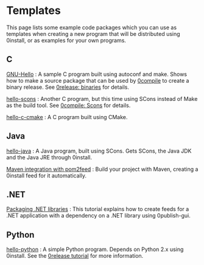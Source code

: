 # Templates

This page lists some example code packages which you can use as templates when creating a new program that will be distributed using 0install, or as examples for your own programs.

## C

[GNU-Hello](http://0install.net/tests/GNU-Hello.xml)
: A sample C program built using autoconf and make. Shows how to make a source package that can be used by [0compile](../tools/0compile/index.md) to create a binary release. See [0release: binaries](../tools/0release/compiled-binaries.md) for details.

[hello-scons](https://github.com/0install/hello-scons)
: Another C program, but this time using SCons instead of Make as the build tool. See [0compile: Scons](../tools/0compile/example-scons.md) for details.

[hello-c-cmake](https://github.com/0install/hello-c-cmake)
: A C program built using CMake.

## Java

[hello-java](https://github.com/0install/hello-java)
: A Java program, built using SCons. Gets SCons, the Java JDK and the Java JRE through 0install.

[Maven integration with pom2feed](https://github.com/0install/pom2feed)
: Build your project with Maven, creating a 0install feed for it automatically.

## .NET

[Packaging .NET libraries](examples/dotnet-lib.md)
: This tutorial explains how to create feeds for a .NET application with a dependency on a .NET library using 0publish-gui.

## Python

[hello-python](https://github.com/0install/hello-python)
: A simple Python program. Depends on Python 2.x using 0install. See the [0release tutorial](../tools/0release/index.md) for more information.
